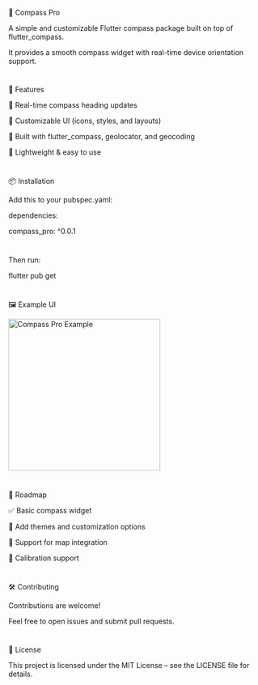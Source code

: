 📍 Compass Pro

A simple and customizable Flutter compass package built on top of flutter_compass.

It provides a smooth compass widget with real-time device orientation support.

#

🚀 Features

🔄 Real-time compass heading updates

🎨 Customizable UI (icons, styles, and layouts)

📡 Built with flutter_compass, geolocator, and geocoding

🧭 Lightweight & easy to use

#

📦 Installation

Add this to your pubspec.yaml:

dependencies:

  compass_pro: ^0.0.1

#

Then run:

flutter pub get

#

🖼️ Example UI

<img src="/Users/softvence/compass_pro/asset/example.jpeg" width="300" alt="Compass Pro Example">

#

📌 Roadmap

✅ Basic compass widget

🔲 Add themes and customization options

🔲 Support for map integration

🔲 Calibration support

#

🛠️ Contributing

Contributions are welcome!

Feel free to open issues and submit pull requests.

#

📄 License

This project is licensed under the MIT License – see the LICENSE file for details.
